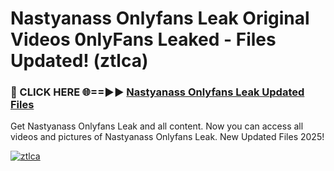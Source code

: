 # Nastyanass Onlyfans Leak Original Videos 0nlyFans Leaked - Files Updated! (ztlca)

<h3>🔴 CLICK HERE 🌐==►► <a href="https://tinyurl.com/4seja8ks" rel="nofollow">Nastyanass Onlyfans Leak Updated Files</a></h3>

Get Nastyanass Onlyfans Leak and all content. Now you can access all videos and pictures of Nastyanass Onlyfans Leak. New Updated Files 2025!

[![ztlca](https://i.imgur.com/EWjZXRe.gif)](https://tinyurl.com/4seja8ks)
